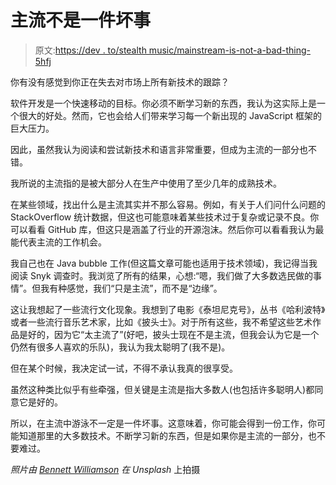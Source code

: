 # 主流不是一件坏事

> 原文:[https://dev . to/stealth music/mainstream-is-not-a-bad-thing-5hfj](https://dev.to/stealthmusic/mainstream-is-not-a-bad-thing-5hfj)

你有没有感觉到你正在失去对市场上所有新技术的跟踪？

软件开发是一个快速移动的目标。你必须不断学习新的东西，我认为这实际上是一个很大的好处。然而，它也会给人们带来学习每一个新出现的 JavaScript 框架的巨大压力。

因此，虽然我认为阅读和尝试新技术和语言非常重要，但成为主流的一部分也不错。

我所说的主流指的是被大部分人在生产中使用了至少几年的成熟技术。

在某些领域，找出什么是主流其实并不那么容易。例如，有关于人们问什么问题的 StackOverflow 统计数据，但这也可能意味着某些技术过于复杂或记录不良。你可以看看 GitHub 库，但这只是涵盖了行业的开源泡沫。然后你可以看看我认为最能代表主流的工作机会。

我自己也在 Java bubble 工作(但这篇文章可能也适用于技术领域)，我记得当我阅读 Snyk 调查时。我浏览了所有的结果，心想:“嗯，我们做了大多数选民做的事情”。但我有种感觉，我们“只是主流”，而不是“边缘”。

这让我想起了一些流行文化现象。我想到了电影《泰坦尼克号》，丛书《哈利波特》或者一些流行音乐艺术家，比如《披头士》。对于所有这些，我不希望这些艺术作品是好的，因为它“太主流了”(好吧，披头士现在不是主流，但我会认为它是一个仍然有很多人喜欢的乐队)，我认为我太聪明了(我不是)。

但在某个时候，我决定试一试，不得不承认我真的很享受。

虽然这种类比似乎有些牵强，但关键是主流是指大多数人(也包括许多聪明人)都同意它是好的。

所以，在主流中游泳不一定是一件坏事。这意味着，你可能会得到一份工作，你可能知道那里的大多数技术。不断学习新的东西，但是如果你是主流的一部分，也不要难过。

*照片由 [Bennett Williamson](https://unsplash.com/photos/LIeBDNb2jEU?utm_source=unsplash&utm_medium=referral&utm_content=creditCopyText) 在 Unsplash* 上拍摄